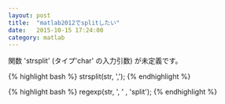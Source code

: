 ```yaml
---
layout: post
title:  "matlab2012でsplitしたい"
date:   2015-10-15 17:24:00
category: matlab
---
```


関数 'strsplit' (タイプ'char' の入力引数) が未定義です。

{% highlight bash %}
strsplit(str, ',');
{% endhighlight %}

{% highlight bash %}
regexp(str, ', ' , 'split');
{% endhighlight %}
